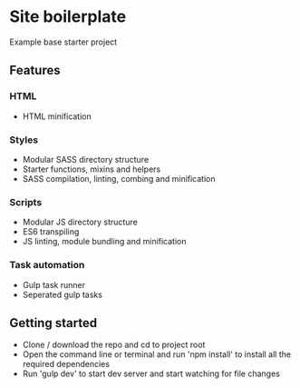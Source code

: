# Site boilerplate
Example base starter project

## Features

### HTML
- HTML minification

### Styles
- Modular SASS directory structure
- Starter functions, mixins and helpers
- SASS compilation, linting, combing and minification

### Scripts
- Modular JS directory structure
- ES6 transpiling
- JS linting, module bundling and minification

### Task automation
- Gulp task runner
- Seperated gulp tasks

## Getting started
- Clone / download the repo and cd to project root
- Open the command line or terminal and run 'npm install' to install all the required dependencies
- Run 'gulp dev' to start dev server and start watching for file changes 
